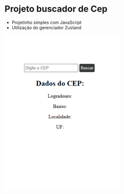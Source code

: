 # Projeto buscador de Cep

- Projetinho simples com JavaScript
- Utilização do gerenciador Zustand

![img](https://github.com/AlanDiego-py/Buscador-cep/blob/main/ceppp.png)
